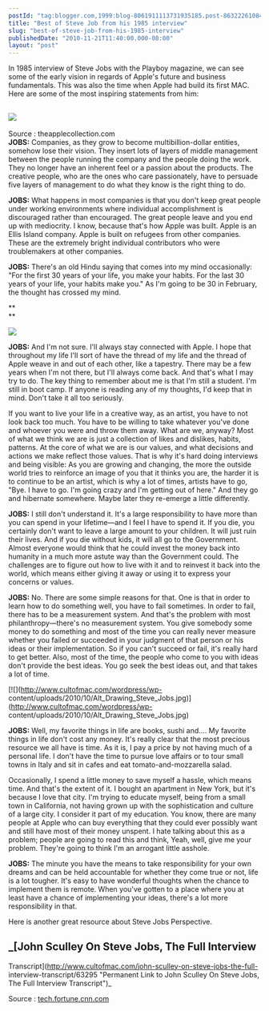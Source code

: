 ```yaml
---
postId: "tag:blogger.com,1999:blog-8061911113731935185.post-8632226108410276262"
title: "Best of Steve Job from his 1985 interview"
slug: "best-of-steve-job-from-his-1985-interview"
publishedDate: "2010-11-21T11:40:00.000-08:00"
layout: "post"
---
```


In 1985 interview of Steve Jobs with the Playboy magazine, we can see some of
the early vision in regards of Apple's future and business fundamentals. This
was also the time when Apple had build its first MAC. Here are some of the
most inspiring statements from him:  
  

[![](http://www.theapplecollection.com/various/Celebrity/images/think_different.jpg)](http://www.theapplecollection.com/various/Celebrity/images/think_different.jpg)  
---  
Source : theapplecollection.com  
**JOBS:** Companies, as they grow to become multibillion-dollar entities,
somehow lose their vision. They insert lots of layers of middle management
between the people running the company and the people doing the work. They no
longer have an inherent feel or a passion about the products. The creative
people, who are the ones who care passionately, have to persuade five layers
of management to do what they know is the right thing to do.  
  
**JOBS:** What happens in most companies is that you don't keep great people
under working environments where individual accomplishment is discouraged
rather than encouraged. The great people leave and you end up with mediocrity.
I know, because that's how Apple was built. Apple is an Ellis Island company.
Apple is built on refugees from other companies. These are the extremely
bright individual contributors who were troublemakers at other companies.  
  
**JOBS:** There's an old Hindu saying that comes into my mind occasionally:
"For the first 30 years of your life, you make your habits. For the last 30
years of your life, your habits make you." As I'm going to be 30 in February,
the thought has crossed my mind.  

**  
**  

[![](http://gigapple.files.wordpress.com/2010/02/jobsmotorcycle.jpg)](http://gigapple.files.wordpress.com/2010/02/jobsmotorcycle.jpg)

**JOBS:** And I'm not sure. I'll always stay connected with Apple. I hope that
throughout my life I'll sort of have the thread of my life and the thread of
Apple weave in and out of each other, like a tapestry. There may be a few
years when I'm not there, but I'll always come back. And that's what I may try
to do. The key thing to remember about me is that I'm still a student. I'm
still in boot camp. If anyone is reading any of my thoughts, I'd keep that in
mind. Don't take it all too seriously.  
  
If you want to live your life in a creative way, as an artist, you have to not
look back too much. You have to be willing to take whatever you've done and
whoever you were and throw them away. What are we, anyway? Most of what we
think we are is just a collection of likes and dislikes, habits, patterns. At
the core of what we are is our values, and what decisions and actions we make
reflect those values. That is why it's hard doing interviews and being
visible: As you are growing and changing, the more the outside world tries to
reinforce an image of you that it thinks you are, the harder it is to continue
to be an artist, which is why a lot of times, artists have to go, "Bye. I have
to go. I'm going crazy and I'm getting out of here." And they go and hibernate
somewhere. Maybe later they re-emerge a little differently.  
  
**JOBS:** I still don't understand it. It's a large responsibility to have
more than you can spend in your lifetime—and I feel I have to spend it. If you
die, you certainly don't want to leave a large amount to your children. It
will just ruin their lives. And if you die without kids, it will all go to the
Government. Almost everyone would think that he could invest the money back
into humanity in a much more astute way than the Government could. The
challenges are to figure out how to live with it and to reinvest it back into
the world, which means either giving it away or using it to express your
concerns or values.  
  
**JOBS:** No. There are some simple reasons for that. One is that in order to
learn how to do something well, you have to fail sometimes. In order to fail,
there has to be a measurement system. And that's the problem with most
philanthropy—there's no measurement system. You give somebody some money to do
something and most of the time you can really never measure whether you failed
or succeeded in your judgment of that person or his ideas or their
implementation. So if you can't succeed or fail, it's really hard to get
better. Also, most of the time, the people who come to you with ideas don't
provide the best ideas. You go seek the best ideas out, and that takes a lot
of time.  

  

[![](http://www.cultofmac.com/wordpress/wp-
content/uploads/2010/10/Alt_Drawing_Steve_Jobs.jpg)](http://www.cultofmac.com/wordpress/wp-
content/uploads/2010/10/Alt_Drawing_Steve_Jobs.jpg)

**JOBS:** Well, my favorite things in life are books, sushi and.... My
favorite things in life don't cost any money. It's really clear that the most
precious resource we all have is time. As it is, I pay a price by not having
much of a personal life. I don't have the time to pursue love affairs or to
tour small towns in Italy and sit in cafes and eat tomato-and-mozzarella
salad.  
  
Occasionally, I spend a little money to save myself a hassle, which means
time. And that's the extent of it. I bought an apartment in New York, but it's
because I love that city. I'm trying to educate myself, being from a small
town in California, not having grown up with the sophistication and culture of
a large city. I consider it part of my education. You know, there are many
people at Apple who can buy everything that they could ever possibly want and
still have most of their money unspent. I hate talking about this as a
problem; people are going to read this and think, Yeah, well, give me your
problem. They're going to think I'm an arrogant little asshole.  
  
**JOBS:** The minute you have the means to take responsibility for your own
dreams and can be held accountable for whether they come true or not, life is
a lot tougher. It's easy to have wonderful thoughts when the chance to
implement them is remote. When you've gotten to a place where you at least
have a chance of implementing your ideas, there's a lot more responsibility in
that.  
  
Here is another great resource about Steve Jobs Perspective.  

## _[John Sculley On Steve Jobs, The Full Interview
Transcript](http://www.cultofmac.com/john-sculley-on-steve-jobs-the-full-
interview-transcript/63295 "Permanent Link to John Sculley On Steve Jobs, The
Full Interview Transcript")_

  
Source : [tech.fortune.cnn.com](http://tech.fortune.cnn.com/)

